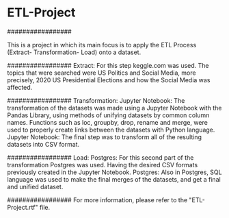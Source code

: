 # ETL-Project

#################

This is a project in which its main focus is to apply the ETL Process (Extract- Transformation- Load) onto a dataset. 

#################
Extract:
	For this step keggle.com was used. The topics that were searched were US Politics and Social Media, more precisely, 2020 US Presidential Elections and how the Social Media was affected.
	
#################
Transformation:
	Jupyter Notebook: The transformation of the datasets was made using a Jupyter Notebook with the Pandas Library, using methods of unifying datasets by common column names. Functions such as loc, groupby, drop, rename and merge, were used to properly create links between the datasets with Python language.
	Jupyter Notebook: The final step was to transform all of the resulting datasets into CSV format.

#################
Load:
	Postgres: For this second part of the transformation Postgres was used. Having the desired CSV formats previously created in the Jupyter Notebook.
	Postgres: Also in Postgres, SQL language was used to make the final merges of the datasets, and get a final and unified dataset.

#################
For more information, please refer to the "ETL-Project.rtf" file.

	
